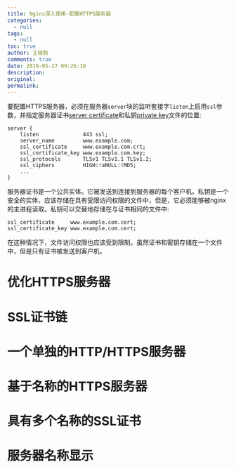 ```yaml
---
title: Nginx深入使用-配置HTTPS服务器
categories:
  - null
tags:
  - null
toc: true
author: 王晓勃
comments: true
date: 2019-05-27 09:26:18
description:
original:
permalink:
---
```


要配置HTTPS服务器，必须在服务器`server`块的监听套接字`listen`上启用`ssl`参数，并指定服务器证书[server certificate](http://nginx.org/en/docs/http/ngx_http_ssl_module.html#ssl_certificate)和私钥[private key](http://nginx.org/en/docs/http/ngx_http_ssl_module.html#ssl_certificate_key)文件的位置:
```nginx
server {
    listen              443 ssl;
    server_name         www.example.com;
    ssl_certificate     www.example.com.crt;
    ssl_certificate_key www.example.com.key;
    ssl_protocols       TLSv1 TLSv1.1 TLSv1.2;
    ssl_ciphers         HIGH:!aNULL:!MD5;
    ...
}
```

服务器证书是一个公共实体。它被发送到连接到服务器的每个客户机。私钥是一个安全的实体，应该存储在具有受限访问权限的文件中，但是，它必须能够被nginx的主进程读取。私钥可以交替地存储在与证书相同的文件中:
```nginx
ssl_certificate     www.example.com.cert;
ssl_certificate_key www.example.com.cert;
```
在这种情况下，文件访问权限也应该受到限制。虽然证书和密钥存储在一个文件中，但是只有证书被发送到客户机。



<!-- more -->

# 优化HTTPS服务器

# SSL证书链

# 一个单独的HTTP/HTTPS服务器


# 基于名称的HTTPS服务器

# 具有多个名称的SSL证书

# 服务器名称显示